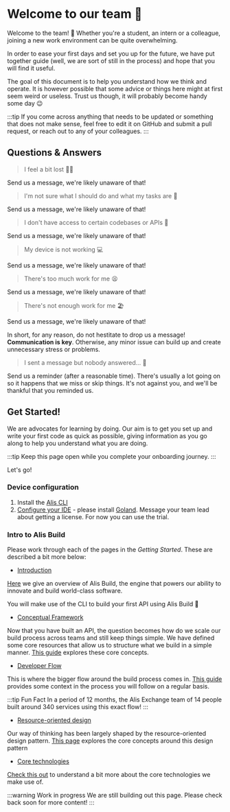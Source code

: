 # Welcome to our team 👋

Welcome to the team! 🎉 Whether you're a student, an intern or a colleague,
joining a new work environment can be quite overwhelming.

In order to ease your first days and set you up for the future,
we have put together guide (well, we are sort of still in the process) and
hope that you will find it useful.

The goal of this document is to help you understand how we think and operate. It is however possible that
some advice or things here might at first seem weird or useless.
Trust us though, it will probably become handy some day 😉

:::tip
If you come across anything that needs to be updated or something that does not make sense,
feel free to edit it on GitHub and submit a pull request, or reach out to any of your colleagues.
:::


## Questions & Answers
> I feel a bit lost 🤷‍♂️

Send us a message, we're likely unaware of that!

> I'm not sure what I should do and what my tasks are 👀

Send us a message, we're likely unaware of that!

> I don't have access to certain codebases or APIs 🔐

Send us a message, we're likely unaware of that!

> My device is not working 💻

Send us a message, we're likely unaware of that!

> There's too much work for me 😫

Send us a message, we're likely unaware of that!

> There's not enough work for me 🏖️

Send us a message, we're likely unaware of that!

In short, for any reason, do not hestitate to drop us a message! **Communication is key**.
Otherwise, any minor issue can build up and create unnecessary stress or problems.

>I sent a message but nobody answered... 💬

Send us a reminder (after a reasonable time). There's usually a lot going on so it happens
that we miss or skip things. It's not against you, and we'll be thankful that you reminded us.

## Get Started!

We are advocates for learning by doing. Our aim is to get you set up and write your first code
as quick as possible, giving information as you go along to help you understand what you are doing.

:::tip
Keep this page open while you complete your onboarding journey.
:::

Let's go!

### Device configuration

1. Install the [Alis CLI](command-line-interface.md)
2. [Configure your IDE](/guides/how-to-guides/configure-your-IDE) - please install [Goland](https://www.jetbrains.com/go/download/). Message your team lead about getting a license. For now you can use the trial.

### Intro to Alis Build

Please work through each of the pages in the _Getting Started_. These are described a bit more below:

- [Introduction](introduction.md)

[Here](introduction.md) we give an overview of Alis Build, the engine that powers our ability to innovate and build
world-class software.

You will make use of the CLI to build your first API using Alis Build 🎉

- [Conceptual Framework](conceptual-framework.md)

Now that you have built an API, the question becomes how do we scale our build process across
teams and still keep things simple. We have defined some core resources that allow us to structure
what we build in a simple manner. [This guide](conceptual-framework.md) explores these core concepts.

- [Developer Flow](developer-flow.md)

This is where the bigger flow around the build process comes
in. [This guide](developer-flow.md) provides some context in the process you will follow on a regular basis.

:::tip Fun Fact
In a period of 12 months, the Alis Exchange team of 14 people built around 340 services using
this exact flow!
:::

- [Resource-oriented design](/guides/references/resource-oriented-design)

Our way of thinking has been largely shaped by the resource-oriented design pattern. [This page](/guides/references/resource-oriented-design) explores
the core concepts around this design pattern

- [Core technologies](/guides/references/core-technologies)

[Check this out](/guides/references/core-technologies) to understand a bit more about the core technologies we make use of.

:::warning Work in progress
We are still building out this page. Please check back soon for more content!
:::